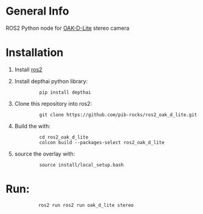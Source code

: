 # General Info

ROS2 Python node for [OAK-D-Lite](https://docs.luxonis.com/projects/hardware/en/latest/pages/DM9095.html) stereo camera

# Installation

1. Install [ros2](https://docs.ros.org/en/foxy/Installation/Ubuntu-Install-Binary.html)

2. Install depthai python library:

                pip install depthai

3. Clone this repository into ros2:

                git clone https://github.com/pib-rocks/ros2_oak_d_lite.git

4. Build the with:


                cd ros2_oak_d_lite
                colcon build --packages-select ros2_oak_d_lite


5. source the overlay with:

                source install/local_setup.bash

# Run:

                ros2 run ros2 run oak_d_lite stereo
